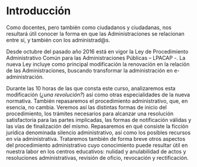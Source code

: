# Introducción

Como docentes, pero también como ciudadanos y ciudadanas, nos resultará útil conocer la forma en que las Administraciones se relacionan entre sí, y también con los administrad@s.

Desde octubre del pasado año 2016 está en vigor la Ley de Procedimiento Administrativo Común para las Administraciones Públicas – LPACAP -. La nueva Ley incluye como principal modificación la renovación en la relación de las Administraciones, buscando transformar la administración en e-administración.

Durante las 10 horas de las que consta este curso, analizaremos esta modificación \(_¿una revolución?_\) así como otras especialidades de la nueva normativa. También repasaremos el procedimiento administrativo, que, en esencia, no cambia. Veremos así las distintas formas de inicio del procedimiento, los trámites necesarios para alcanzar una resolución satisfactoria para las partes implicadas, las formas de notificación válidas y las vías de finalización del mismo. Repasaremos en qué consiste la ficción jurídica denominada silencio administrativo, así como los posibles recursos en vía administrativa. Trataremos también de forma breve otros aspectos del procedimiento administrativo cuyo conocimiento puede resultar útil en nuestra labor en los centros educativos: nulidad y anulabilidad de actos y resoluciones administrativas, revisión de oficio, revocación y rectificación. 

